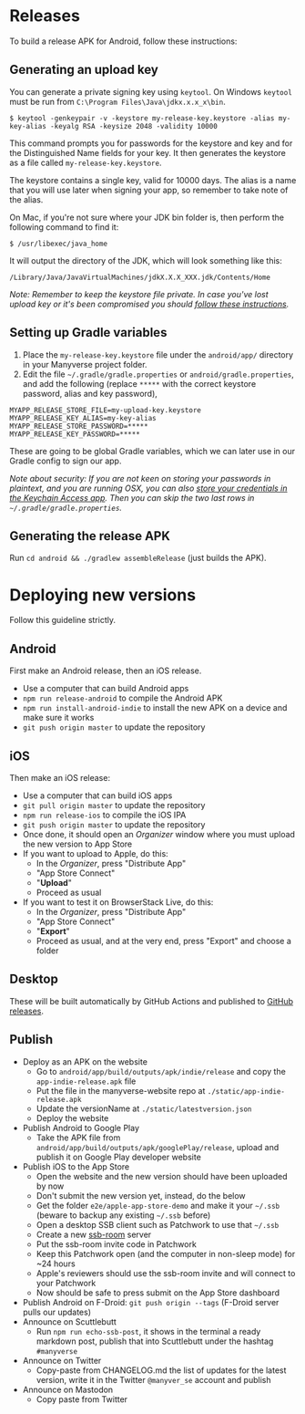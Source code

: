 <!--
SPDX-FileCopyrightText: 2021 The Manyverse Authors

SPDX-License-Identifier: CC-BY-4.0
-->

# Releases

To build a release APK for Android, follow these instructions:

## Generating an upload key

You can generate a private signing key using `keytool`. On Windows `keytool` must be run from `C:\Program Files\Java\jdkx.x.x_x\bin`.

    $ keytool -genkeypair -v -keystore my-release-key.keystore -alias my-key-alias -keyalg RSA -keysize 2048 -validity 10000

This command prompts you for passwords for the keystore and key and for the Distinguished Name fields for your key. It then generates the keystore as a file called `my-release-key.keystore`.

The keystore contains a single key, valid for 10000 days. The alias is a name that you will use later when signing your app, so remember to take note of the alias.

On Mac, if you're not sure where your JDK bin folder is, then perform the following command to find it:

    $ /usr/libexec/java_home

It will output the directory of the JDK, which will look something like this:

    /Library/Java/JavaVirtualMachines/jdkX.X.X_XXX.jdk/Contents/Home

_Note: Remember to keep the keystore file private. In case you've lost upload key or it's been compromised you should [follow these instructions](https://support.google.com/googleplay/android-developer/answer/7384423#reset)._

## Setting up Gradle variables

1. Place the `my-release-key.keystore` file under the `android/app/` directory in your Manyverse project folder.
2. Edit the file `~/.gradle/gradle.properties` or `android/gradle.properties`, and add the following (replace `*****` with the correct keystore password, alias and key password),

```
MYAPP_RELEASE_STORE_FILE=my-upload-key.keystore
MYAPP_RELEASE_KEY_ALIAS=my-key-alias
MYAPP_RELEASE_STORE_PASSWORD=*****
MYAPP_RELEASE_KEY_PASSWORD=*****
```

These are going to be global Gradle variables, which we can later use in our Gradle config to sign our app.

_Note about security: If you are not keen on storing your passwords in plaintext, and you are running OSX, you can also [store your credentials in the Keychain Access app](https://pilloxa.gitlab.io/posts/safer-passwords-in-gradle/). Then you can skip the two last rows in `~/.gradle/gradle.properties`._

## Generating the release APK

Run `cd android && ./gradlew assembleRelease` (just builds the APK).

# Deploying new versions

Follow this guideline strictly.

## Android

First make an Android release, then an iOS release.

- Use a computer that can build Android apps
- `npm run release-android` to compile the Android APK
- `npm run install-android-indie` to install the new APK on a device and make sure it works
- `git push origin master` to update the repository

## iOS

Then make an iOS release:

- Use a computer that can build iOS apps
- `git pull origin master` to update the repository
- `npm run release-ios` to compile the iOS IPA
- `git push origin master` to update the repository
- Once done, it should open an _Organizer_ window where you must upload the new version to App Store
- If you want to upload to Apple, do this:
  - In the _Organizer_, press "Distribute App"
  - "App Store Connect"
  - "**Upload**"
  - Proceed as usual
- If you want to test it on BrowserStack Live, do this:
  - In the _Organizer_, press "Distribute App"
  - "App Store Connect"
  - "**Export**"
  - Proceed as usual, and at the very end, press "Export" and choose a folder

## Desktop

These will be built automatically by GitHub Actions and published to [GitHub releases](https://github.com/staltz/manyverse/releases).

## Publish

- Deploy as an APK on the website
  - Go to `android/app/build/outputs/apk/indie/release` and copy the `app-indie-release.apk` file
  - Put the file in the manyverse-website repo at `./static/app-indie-release.apk`
  - Update the versionName at `./static/latestversion.json`
  - Deploy the website
- Publish Android to Google Play
  - Take the APK file from `android/app/build/outputs/apk/googlePlay/release`, upload and publish it on Google Play developer website
- Publish iOS to the App Store
  - Open the website and the new version should have been uploaded by now
  - Don't submit the new version yet, instead, do the below
  - Get the folder `e2e/apple-app-store-demo` and make it your `~/.ssb` (beware to backup any existing `~/.ssb` before)
  - Open a desktop SSB client such as Patchwork to use that `~/.ssb`
  - Create a new [ssb-room](https://github.com/staltz/ssb-room) server
  - Put the ssb-room invite code in Patchwork
  - Keep this Patchwork open (and the computer in non-sleep mode) for ~24 hours
  - Apple's reviewers should use the ssb-room invite and will connect to your Patchwork
  - Now should be safe to press submit on the App Store dashboard
- Publish Android on F-Droid: `git push origin --tags` (F-Droid server pulls our updates)
- Announce on Scuttlebutt
  - Run `npm run echo-ssb-post`, it shows in the terminal a ready markdown post, publish that into Scuttlebutt under the hashtag `#manyverse`
- Announce on Twitter
  - Copy-paste from CHANGELOG.md the list of updates for the latest version, write it in the Twitter `@manyver_se` account and publish
- Announce on Mastodon
  - Copy paste from Twitter
